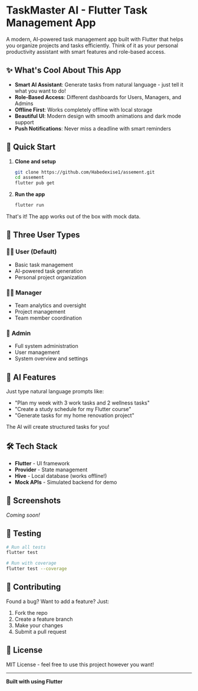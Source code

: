 # TaskMaster AI - Flutter Task Management App

A modern, AI-powered task management app built with Flutter that helps you organize projects and tasks efficiently. Think of it as your personal productivity assistant with smart features and role-based access.

## ✨ What's Cool About This App

- **Smart AI Assistant**: Generate tasks from natural language - just tell it what you want to do!
- **Role-Based Access**: Different dashboards for Users, Managers, and Admins
- **Offline First**: Works completely offline with local storage
- **Beautiful UI**: Modern design with smooth animations and dark mode support
- **Push Notifications**: Never miss a deadline with smart reminders

## 🚀 Quick Start

1. **Clone and setup**
   ```bash
   git clone https://github.com/Habedexise1/assement.git
   cd assement
   flutter pub get
   ```

2. **Run the app**
   ```bash
   flutter run
   ```

That's it! The app works out of the box with mock data.

## 👥 Three User Types

### 🧑‍💼 **User** (Default)
- Basic task management
- AI-powered task generation
- Personal project organization

### 👨‍💼 **Manager**
- Team analytics and oversight
- Project management
- Team member coordination

### 👑 **Admin**
- Full system administration
- User management
- System overview and settings

## 🎯 AI Features

Just type natural language prompts like:
- "Plan my week with 3 work tasks and 2 wellness tasks"
- "Create a study schedule for my Flutter course"
- "Generate tasks for my home renovation project"

The AI will create structured tasks for you!

## 🛠️ Tech Stack

- **Flutter** - UI framework
- **Provider** - State management
- **Hive** - Local database (works offline!)
- **Mock APIs** - Simulated backend for demo

## 📱 Screenshots

*Coming soon!*

## 🧪 Testing

```bash
# Run all tests
flutter test

# Run with coverage
flutter test --coverage
```

## 🤝 Contributing

Found a bug? Want to add a feature? Just:
1. Fork the repo
2. Create a feature branch
3. Make your changes
4. Submit a pull request

## 📄 License

MIT License - feel free to use this project however you want!

---

**Built with using Flutter**
